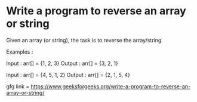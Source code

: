 
# Write a program to reverse an array or string

Given an array (or string), the task is to reverse the array/string.

Examples :

Input  : arr[] = {1, 2, 3}
Output : arr[] = {3, 2, 1}

Input :  arr[] = {4, 5, 1, 2}
Output : arr[] = {2, 1, 5, 4}

gfg link = https://www.geeksforgeeks.org/write-a-program-to-reverse-an-array-or-string/
